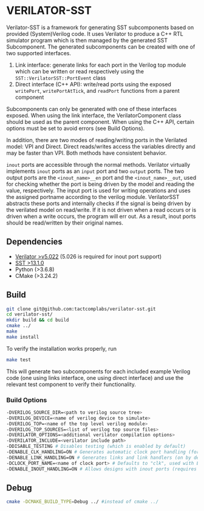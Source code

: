 # VERILATOR-SST

Verilator-SST is a framework for generating SST subcomponents based on provided
(System)Verilog code. It uses Verilator to produce a C++ RTL simulator program
which is then managed by the generated SST Subcomponent. The generated subcomponents
can be created with one of two supported interfaces.

1. Link interface: generate links for each port in the Verilog top
   module which can be written or read respectively using the
`SST::VerilatorSST::PortEvent` class
2. Direct interface (C++ API): write/read ports using the exposed
`writePort`, `writePortAtTick`, and
   `readPort` functions from a parent component

Subcomponents can only be generated with one of these interfaces
exposed. When using the link
interface, the VerilatorComponent class should be used as the parent component.
When using the
C++ API, certain options must be set to avoid errors (see Build Options).

In addition, there are two modes of reading/writing ports in the Verilated
model: VPI and Direct. Direct reads/writes access the variables directly and
may be faster than VPI. Both methods have consistent behavior.

`inout` ports are accessible through the normal methods. Verilator
virtually implements `inout` ports as an `input` port and two `output` ports. The two
output ports are the `<inout_name>__en` port and the `<inout_name>__out`, used
for checking whether the port is being driven by the model and reading the value,
respectively. The input port is used for writing operations and uses the assigned 
portname according to the verilog module. VerilatorSST abstracts these ports and
internally checks if the signal is being driven by the verilated model on read/write.
If it is not driven when a read occurs or is driven when a write occurs, 
the program will err out. As a result, inout ports should be read/written
by their original names.

## Dependencies

- [Verilator >v5.022](https://github.com/verilator/verilator/releases/tag/v5.022) (5.026 is required for inout port support)
- [SST >13.1.0](https://github.com/sstsimulator/sst-core/releases/tag/v13.1.0_Final)
- Python (>3.6.8)
- CMake (>3.24.2)

## Build

```bash
git clone git@github.com:tactcomplabs/verilator-sst.git
cd verilator-sst/
mkdir build && cd build
cmake ../
make
make install
```

To verify the installation works properly, run

```bash
make test
```
This will generate two subcomponents for each included example Verilog code
(one using links interface, one using direct interface)
and use the relevant test component to verify their functionality.

### Build Options

```bash
-DVERILOG_SOURCE_DIR=<path to verilog source tree>
-DVERILOG_DEVICE=<name of verilog device to simulate>
-DVERILOG_TOP=<name of the top level verilog module>
-DVERILOG_TOP_SOURCES=<list of verilog top source files>
-DVERILATOR_OPTIONS=<additional verilator compilation options>
-DVERILATOR_INCLUDE=<verilator include path>
-DDISABLE_TESTING # Disables testing (which is enabled by default)
-DENABLE_CLK_HANDLING=ON # Generates automatic clock port handling (for C++ API interface)
-DENABLE_LINK_HANDLING=ON # Generates links and link handlers (on by default)
-DCLOCK_PORT_NAME=<name of clock port> # Defaults to "clk", used with ENABLE_LINK_HANDLING
-DENABLE_INOUT_HANDLING=ON # Allows designs with inout ports (requires Verilator 5.026 or greater)
```

## Debug

```bash
cmake -DCMAKE_BUILD_TYPE=Debug ../ #instead of cmake ../
```
